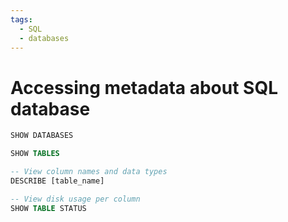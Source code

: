 ```yaml
---
tags:
  - SQL
  - databases
---
```


# Accessing metadata about SQL database

```sql
SHOW DATABASES

SHOW TABLES

-- View column names and data types
DESCRIBE [table_name]

-- View disk usage per column
SHOW TABLE STATUS

```
